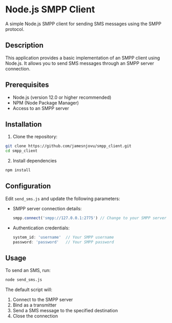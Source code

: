 # Node.js SMPP Client

A simple Node.js SMPP client for sending SMS messages using the SMPP protocol.

## Description

This application provides a basic implementation of an SMPP client using Node.js. It allows you to send SMS messages through an SMPP server connection.

## Prerequisites

- Node.js (version 12.0 or higher recommended)
- NPM (Node Package Manager)
- Access to an SMPP server

## Installation

1. Clone the repository:

```bash
git clone https://github.com/jamesnjovu/smpp_client.git
cd smpp_client
```
2. Install dependencies
```bash
npm install
```

## Configuration

Edit `send_sms.js` and update the following parameters:

- SMPP server connection details:
  ```javascript
  smpp.connect('smpp://127.0.0.1:2775') // Change to your SMPP server address
  ```

- Authentication credentials:
  ```javascript
  system_id: 'username'  // Your SMPP username
  password: 'password'   // Your SMPP password
  ```

## Usage

To send an SMS, run:
```bash
node send_sms.js
```
The default script will:
1. Connect to the SMPP server
2. Bind as a transmitter
3. Send a SMS message to the specified destination
4. Close the connection

